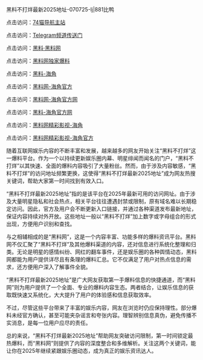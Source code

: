 黑料不打烊最新2025地址-070725-lj|881比鸭

点击访问：<a href="https://74mao.com/">74猫导航主站</a>

点击访问：<a href="https://74mao.com/">Telegram频道传送门</a>

点击访问：<a href="https://heiliaolvzlu3.pages.dev">黑料·黑料网</a>

点击访问：<a href="https://heiliaoyvnrda.pages.dev">黑料网独家爆料</a>

点击访问：<a href="https://sdbsd.pages.dev/">黑料-海角</a>

点击访问：<a href="https://haef.pages.dev/">黑料网-海角官方</a>

点击访问：<a href="https://gbs-3wd.pages.dev/">黑料网-海角官方网</a>

点击访问：<a href="https://qfwfg.pages.dev/">黑料-海角官方网</a>

点击访问：<a href="https://sdfsh.pages.dev/">黑料网精彩影视-海角</a>

点击访问：<a href="https://ert-6he.pages.dev/">黑料网精彩影视-海角官方</a>

随着互联网娱乐内容的不断丰富和发展，越来越多的网友开始关注“黑料不打烊”这一爆料平台。作为一个以持续更新娱乐圈内幕、明星绯闻而闻名的门户，“黑料不打烊”以其快速、全面的爆料内容吸引了大量粉丝。然而，由于涉及内容敏感，“黑料不打烊”的访问地址频繁更换，这使得“黑料不打烊最新2025地址”成为网友热搜关键词，帮助大家第一时间找到有效入口。

“黑料不打烊最新2025地址”指的是该平台在2025年最新可用的访问网址。由于涉及大量明星隐私和社会热点，相关平台往往遭遇封禁或限制，原有域名难以长期稳定访问。因此，官方及用户会不断更新入口链接，并通过各种渠道发布最新地址，保证内容持续对外开放。这些地址一般以“黑料不打烊”加上数字或字母组合的形式出现，方便用户识别和查找。

与之相辅相成的是“黑料网”，这是一个内容丰富、功能多样的爆料资讯平台。黑料网不仅汇聚了“黑料不打烊”及其他爆料渠道的内容，还对信息进行系统化整理和归类。无论是明星的感情纠纷、网红的翻车事件，还是娱乐圈的各种舆情动态，黑料网都能为用户提供详尽且有条理的爆料汇总。它不仅满足了用户对热点信息的需求，还方便用户深入了解事件全貌。

“黑料不打烊最新2025地址”是广大网友获取第一手爆料信息的快捷通道，而“黑料网”则为用户提供了一个全面、专业的爆料内容生态。两者结合，让娱乐信息的获取既快速又系统化，大大提升了用户的体验感和信息获取效率。

不过，尽管这些平台带来了丰富的娱乐内容，网友在浏览时仍应保持理性。部分爆料未经官方确认，甚至可能夹杂谣言和夸张内容。理智辨别信息真伪，避免传播不实消息，是每一位用户应尽的责任。

总的来说，“黑料不打烊最新2025地址”帮助网友突破访问限制，第一时间锁定最热爆料，而“黑料网”则提供了内容的深度整合和多维解析。关注这两个关键词，能让你在2025年继续紧跟娱乐圈动态，成为真正的娱乐资讯达人。
